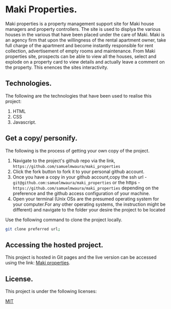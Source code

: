 # Maki Properties.

Maki properties is a property management support site for Maki house managers and property controllers.  The site is used to displya the various houses in the various that have been placed under the care of Maki. Maki is an agency firm that upon the willingness of the rental apartment owner, take full charge of the apartment and become instantly responsible for rent collection, advertisement of empty rooms and maintenance.
From Maki properties site, prospects can be able to view all the houses, select and explode on a property card to view details and actually leave a comment on the property. This enences the sites interactivity.

## Technologies.

The following are the technologies that have been used to realise this project:
  
  1. HTML
  2. CSS
  3. Javascript.

  ## Get a copy/ personify.

The following is the process of getting your own copy of the project.

   1. Navigate to the project's github repo via the link, `https://github.com/samuelmwaura/maki_properties`
   2. Click the fork button to fork it to your personal github account.
   3. Once you have a copy in your github account,copy the ssh url -`git@github.com:samuelmwaura/maki_properties` or the https - `https://github.com/samuelmwaura/maki_properties` depending on the preference and the github access configuration of your machine.
   3. Open your terminal (Unix OSs are the presumed operating system for your computer.For any other operating systems, the instruction might be different) and navigate to the folder your desire the project to be located

   Use the following command to clone the project locally.
   ```bash
   git clone preferred url;
   ```

   ## Accessing the hosted project.
   
This project is hosted in Git pages and the live version can be accessed using the link:
[Maki properties]().

   ## License.
   This project is under the following licenses:

   [MIT](https://choosealicense.com/licenses/mit/)
